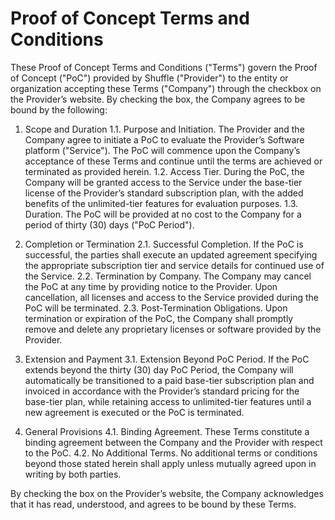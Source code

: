 # Proof of Concept Terms and Conditions

These Proof of Concept Terms and Conditions ("Terms") govern the Proof of Concept ("PoC") provided by Shuffle ("Provider") to the entity or organization accepting these Terms ("Company") through the checkbox on the Provider’s website. By checking the box, the Company agrees to be bound by the following:

1. Scope and Duration
1.1. Purpose and Initiation. The Provider and the Company agree to initiate a PoC to evaluate the Provider’s Software platform ("Service"). The PoC will commence upon the Company’s acceptance of these Terms and continue until the terms are achieved or terminated as provided herein.
1.2. Access Tier. During the PoC, the Company will be granted access to the Service under the base-tier license of the Provider’s standard subscription plan, with the added benefits of the unlimited-tier features for evaluation purposes.
1.3. Duration. The PoC will be provided at no cost to the Company for a period of thirty (30) days ("PoC Period").

2. Completion or Termination
2.1. Successful Completion. If the PoC is successful, the parties shall execute an updated agreement specifying the appropriate subscription tier and service details for continued use of the Service.
2.2. Termination by Company. The Company may cancel the PoC at any time by providing notice to the Provider. Upon cancellation, all licenses and access to the Service provided during the PoC will be terminated.
2.3. Post-Termination Obligations. Upon termination or expiration of the PoC, the Company shall promptly remove and delete any proprietary licenses or software provided by the Provider.

3. Extension and Payment
3.1. Extension Beyond PoC Period. If the PoC extends beyond the thirty (30) day PoC Period, the Company will automatically be transitioned to a paid base-tier subscription plan and invoiced in accordance with the Provider’s standard pricing for the base-tier plan, while retaining access to unlimited-tier features until a new agreement is executed or the PoC is terminated.

4. General Provisions
4.1. Binding Agreement. These Terms constitute a binding agreement between the Company and the Provider with respect to the PoC.
4.2. No Additional Terms. No additional terms or conditions beyond those stated herein shall apply unless mutually agreed upon in writing by both parties.

By checking the box on the Provider’s website, the Company acknowledges that it has read, understood, and agrees to be bound by these Terms.